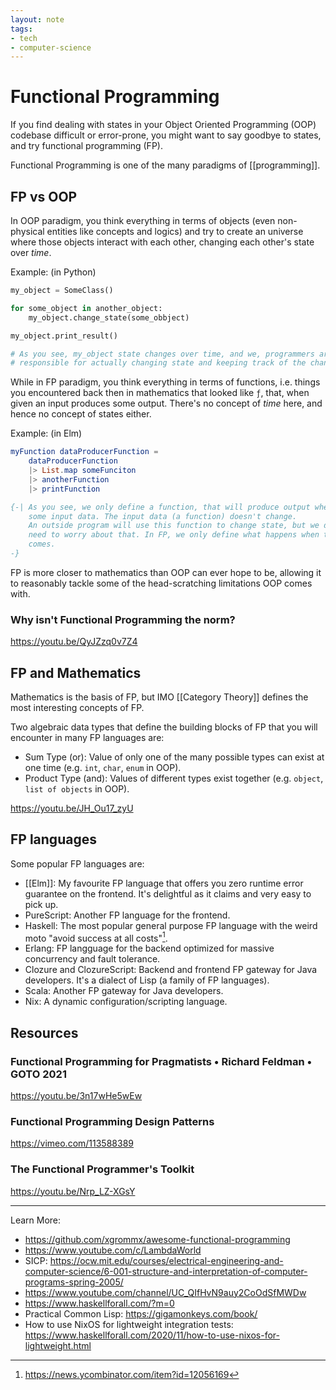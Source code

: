 ```yaml
---
layout: note
tags:
- tech
- computer-science
---
```


# Functional Programming

If you find dealing with states in your Object Oriented Programming (OOP) codebase difficult or error-prone, you might want to say goodbye to states, and try functional programming (FP).

Functional Programming is one of the many paradigms of [[programming]].


## FP vs OOP

In OOP paradigm, you think everything in terms of objects (even non-physical entities like concepts and logics) and try to create an universe where those objects interact with each other, changing each other's state over *time*.


Example: (in Python)

```python
my_object = SomeClass()

for some_object in another_object:
    my_object.change_state(some_obbject)

my_object.print_result()

# As you see, my_object state changes over time, and we, programmers are
# responsible for actually changing state and keeping track of the changes.
```

While in FP paradigm, you think everything in terms of functions, i.e. things you encountered back then in mathematics that looked like `ƒ`, that, when given an input produces some output. There's no concept of *time* here, and hence no concept of states either.

Example: (in Elm)

```elm
myFunction dataProducerFunction =
	dataProducerFunction
	|> List.map someFunciton
	|> anotherFunction
	|> printFunction

{-| As you see, we only define a function, that will produce output when given
    some input data. The input data (a function) doesn't change.
    An outside program will use this function to change state, but we don't
    need to worry about that. In FP, we only define what happens when the data
    comes.
-}
```

FP is more closer to mathematics than OOP can ever hope to be, allowing it to reasonably tackle some of the head-scratching limitations OOP comes with.


### Why isn't Functional Programming the norm?

https://youtu.be/QyJZzq0v7Z4

## FP and Mathematics

Mathematics is the basis of FP, but IMO [[Category Theory]] defines the most interesting concepts of FP.

Two algebraic data types that define the building blocks of FP that you will encounter in many FP languages are:

- Sum Type (or): Value of only one of the many possible types can exist at one time (e.g. `int`, `char`, `enum` in OOP).
- Product Type (and): Values of different types exist together (e.g. `object`, `list of objects` in OOP).

https://youtu.be/JH_Ou17_zyU

## FP languages

Some popular FP languages are:

- [[Elm]]: My favourite FP language that offers you zero runtime error guarantee on the frontend. It's delightful as it claims and very easy to pick up.
- PureScript: Another FP language for the frontend.
- Haskell: The most popular general purpose FP language with the weird moto "avoid success at all costs"[^1].
- Erlang: FP langguage for the backend optimized for massive concurrency and fault tolerance.
- Clozure and ClozureScript: Backend and frontend FP gateway for Java developers. It's a dialect of Lisp (a family of FP languages).
- Scala: Another FP gateway for Java developers.
- Nix: A dynamic configuration/scripting language.


## Resources

### Functional Programming for Pragmatists • Richard Feldman • GOTO 2021

https://youtu.be/3n17wHe5wEw

### Functional Programming Design Patterns

https://vimeo.com/113588389

### The Functional Programmer's Toolkit

https://youtu.be/Nrp_LZ-XGsY

---

Learn More:

- https://github.com/xgrommx/awesome-functional-programming
- https://www.youtube.com/c/LambdaWorld
- SICP: https://ocw.mit.edu/courses/electrical-engineering-and-computer-science/6-001-structure-and-interpretation-of-computer-programs-spring-2005/
- https://www.youtube.com/channel/UC_QIfHvN9auy2CoOdSfMWDw
- https://www.haskellforall.com/?m=0
- Practical Common Lisp: https://gigamonkeys.com/book/
- How to use NixOS for lightweight integration tests: https://www.haskellforall.com/2020/11/how-to-use-nixos-for-lightweight.html

[^1]: https://news.ycombinator.com/item?id=12056169
